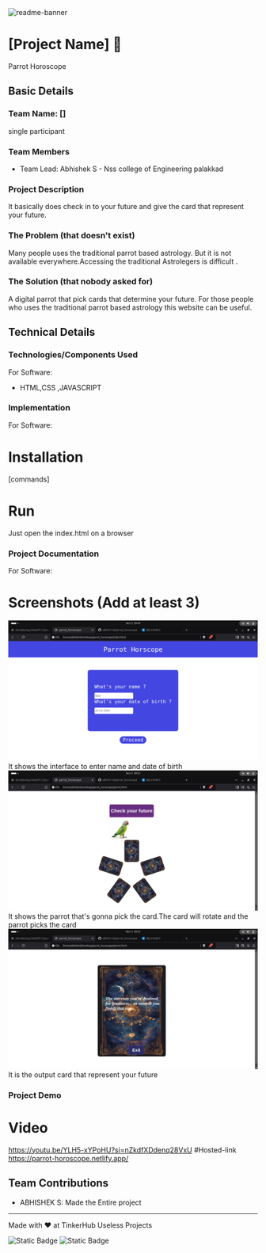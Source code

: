 <img width="1280" alt="readme-banner" src="https://github.com/user-attachments/assets/35332e92-44cb-425b-9dff-27bcf1023c6c">

# [Project Name] 🎯
Parrot Horoscope

## Basic Details
### Team Name: []
single participant

### Team Members
- Team Lead: Abhishek S - Nss college of Engineering palakkad


### Project Description
It basically does check in to your future and give the card
that represent your future.

### The Problem (that doesn't exist)
Many people uses the traditional parrot based astrology.
But it is not available everywhere.Accessing the traditional Astrolegers is difficult .


### The Solution (that nobody asked for)
A digital parrot that pick cards that determine your future.
For those people who uses the traditional parrot based astrology this website can be useful.
## Technical Details
### Technologies/Components Used
For Software:
- HTML,CSS ,JAVASCRIPT



### Implementation
For Software:
# Installation
[commands]

# Run
Just open the index.html on a browser

### Project Documentation
For Software:

# Screenshots (Add at least 3)
<img src="screenshot1.png">
It shows the interface to enter name and date of birth
<img src="screenshot2.png">
It shows the parrot that's gonna pick the card.The card will rotate
and the parrot picks the card

<img src="screenshot3.png">
It is the output card that represent your future


### Project Demo
# Video
https://youtu.be/YLH5-xYPoHU?si=nZkdfXDdenq28VxU
#Hosted-link
https://parrot-horoscope.netlify.app/

## Team Contributions
- ABHISHEK S: Made the Entire project

---
Made with ❤️ at TinkerHub Useless Projects 

![Static Badge](https://img.shields.io/badge/TinkerHub-24?color=%23000000&link=https%3A%2F%2Fwww.tinkerhub.org%2F)
![Static Badge](https://img.shields.io/badge/UselessProject--24-24?link=https%3A%2F%2Fwww.tinkerhub.org%2Fevents%2FQ2Q1TQKX6Q%2FUseless%2520Projects)



